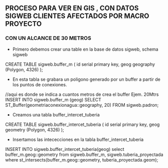 ## PROCESO PARA VER EN GIS , CON DATOS SIGWEB CLIENTES AFECTADOS POR MACRO PROYECTO
###  CON UN ALCANCE DE 30 METROS


- Primero debemos crear una table en la base de datos sigweb, schema sigweb

CREATE TABLE sigweb.buffer_m (
 id serial primary key,
geog geography (Polygon, 4326)
);


- En esta tabla se grabara un poligono generado por un buffer a partir de los puntos de conexiones.

//aqui es donde se indica a cuantos metros de crea el buffer Ejem. 20Mtrs
INSERT INTO sigweb.buffer_m (geog)
SELECT ST_Buffer(geometriaconexionagua::geography, 20) FROM sigweb.padron;


- Creamos una tabla buffer_intercet_tuberia


CREATE TABLE sigweb.buffer_intercet_tuberia (
 id serial primary key,
geog geometry (Polygon, 4326)
);

- Insertamos las intececciones en la tabla buffer_intercet_tuberia

INSERT INTO sigweb.buffer_intercet_tuberia(geog)
select buffer_m.geog::geometry from sigweb.buffer_m, sigweb.tuberia_proyectada where st_intersects(buffer_m.geog::geometry, tuberia_proyectada.geom);